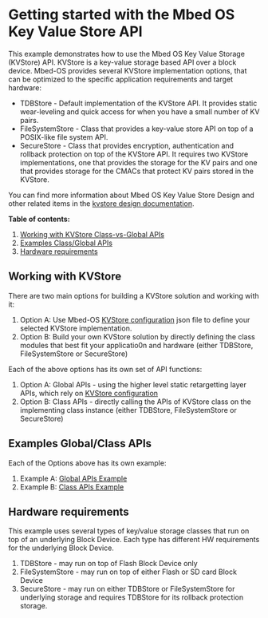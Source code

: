 # Getting started with the Mbed OS Key Value Store API

This example demonstrates how to use the Mbed OS Key Value Storage (KVStore) API.
KVStore is a key-value storage based API over a block device.
Mbed-OS provides several KVStore implementation options, that can be optimized to
the specific application requirements and target hardware:
- TDBStore - Default implementation of the KVStore API. It provides static wear-leveling and quick access for when you have a small number of KV pairs.
- FileSystemStore - Class that provides a key-value store API on top of a POSIX-like file system API.
- SecureStore - Class that provides encryption, authentication and rollback protection on top of the KVStore API. It requires two KVStore implementations, one that provides the storage for the KV pairs and one that provides storage for the CMACs that protect KV pairs stored in the KVStore.

You can find more information about Mbed OS Key Value Store Design and other related items in the [kvstore design documentation](https://github.com/ARMmbed/mbed-os/tree/master/docs/design-documents/features/storage/KVStore/KVStore_design.md).

**Table of contents:**

1. [Working with KVStore Class-vs-Global APIs](#working-wit-kvstor)
2. [Examples Class/Global APIs](#examples-global/class-apis)
2. [Hardware requirements](#hardware-requirements)

## Working with KVStore

There are two main options for building a KVStore solution and working with it:
1. Option A: Use Mbed-OS [KVStore configuration](#kvstore-configuration) json file to define your selected KVStore implementation.
2. Option B: Build your own KVStore solution by directly defining the class modules that best fit your applicatio0n and hardware (either TDBStore, FileSystemStore or SecureStore)

Each of the above options has its own set of API functions:
1. Option A: Global APIs - using the higher level static retargetting layer APIs, which rely on [KVStore configuration](#kvstore-configuration)
2. Option B: Class APIs - directly calling the APIs of KVStore class on the implementing class instance (either TDBStore, FileSystemStore or SecureStore)

## Examples Global/Class APIs

Each of the Options above has its own example:
1. Example A: [Global APIs Example](./kvstore_global/README_KVStore_global.md)
2. Example B: [Class APIs Example](./kvstore_api/README_KVStore_api.md)

## Hardware requirements

This example uses several types of key/value storage classes that run on top of an underlying Block Device. Each type has different HW requirements for the underlying Block Device.
1. TDBStore - may run on top of Flash Block Device only
2. FileSystemStore - may run on top of either Flash or SD card Block Device
3. SecureStore - may run on either TDBStore or FileSystemStore for underlying storage and requires TDBStore for its rollback protection storage.
